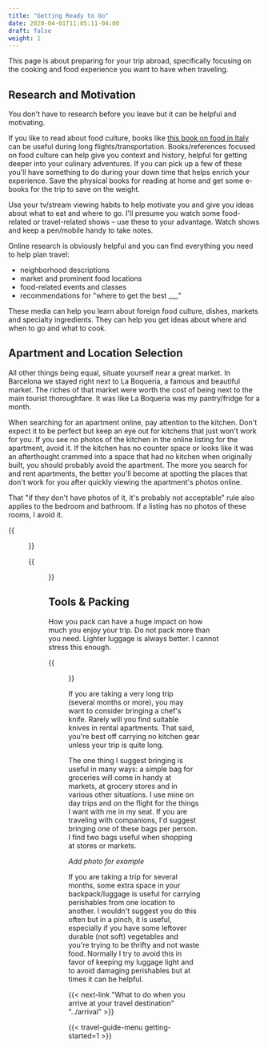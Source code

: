 ```yaml
---
title: "Getting Ready to Go"
date: 2020-04-01T11:05:11-04:00
draft: false
weight: 1
---
```


This page is about preparing for your trip abroad, specifically focusing on the cooking and food experience you want to have when traveling.

## Research and Motivation

You don't have to research before you leave but it can be helpful and motivating.

If you like to read about food culture, books like [this book on food in Italy](https://www.amazon.com/Lonely-Planet-World-Italy-Guides/dp/1864500220/ref=sr_1_1?dchild=1&keywords=food+italy+lonely+planet&qid=1590761290&s=books&sr=1-1) can be useful during long flights/transportation. Books/references focused on food culture can help give you context and history, helpful for getting deeper into your culinary adventures. If you can pick up a few of these you'll have something to do during your down time that helps enrich your experience. Save the physical books for reading at home and get some e-books for the trip to save on the weight.

Use your tv/stream viewing habits to help motivate you and give you ideas about what to eat and where to go. I'll presume you watch some food-related or travel-related shows – use these to your advantage. Watch shows and keep a pen/mobile handy to take notes.

Online research is obviously helpful and you can find everything you need to help plan travel:

+ neighborhood descriptions
+ market and prominent food locations
+ food-related events and classes
+ recommendations for "where to get the best ___"

These media can help you learn about foreign food culture, dishes, markets and specialty ingredients. They can help you get ideas about where and when to go and what to cook.

## Apartment and Location Selection

All other things being equal, situate yourself near a great market. In Barcelona we stayed right next to La Boqueria, a famous and beautiful market. The riches of that market were worth the cost of being next to the main tourist thoroughfare. It was like La Boqueria was my pantry/fridge for a month.

When searching for an apartment online, pay attention to the kitchen. Don't expect it to be perfect but keep an eye out for kitchens that just won't work for you. If you see no photos of the kitchen in the online listing for the apartment, avoid it. If the kitchen has no counter space or looks like it was an afterthought crammed into a space that had no kitchen when originally built, you should probably avoid the apartment. The more you search for and rent apartments, the better you'll become at spotting the places that don't work for you after quickly viewing the apartment's photos online.

That "if they don't have photos of it, it's probably not acceptable" rule also applies to the bedroom and bathroom. If a listing has no photos of these rooms, I avoid it.

{{<figure src="/img/travel/guide/getting-started/manarola-kitchen-1480.jpg" alt="A small but acceptable kitchen" title="A small but acceptable kitchen." caption="The kitchen above is small but perfectly acceptable given the location (Cinque Terre, Italy). Sure there's no oven or microwave, but given what you're liking to be eating here, you won't miss those. What really makes this kitchen stand out is shown in the side photo - it has a big window with an unobstructed view of the Mediterranean.">}}

{{<figure src="/img/travel/guide/getting-started/sevilla-feria-kitchen-1480.jpg" link="/img/travel/guide/getting-started/sevilla-feria-kitchen-1480.jpg" alt="An entirely unacceptable kitchen" title="Never again!" caption="In case you need a reference for an entirely unacceptable kitchen, that's it above. You shouldn't be able to reach your stove from your bed." >}}


## Tools & Packing

How you pack can have a huge impact on how much you enjoy your trip. Do not pack more than you need. Lighter luggage is always better. I cannot stress this enough.

{{<figure src="/img/travel/guide/getting-started/gear-2016-trip-1480.jpg" alt="Gear for 5-week trip" title="My gear for a 5-week trip" link="/img/travel/guide/getting-started/gear-2016-trip-1480.jpg" caption="This is the gear I packed for a 5-week trip to Italy. My grocery bag is that orange bag in the top left. The only gear not shown are my laptop and some toiletries." >}}

If you are taking a very long trip (several months or more), you may want to consider bringing a chef's knife. Rarely will you find suitable knives in rental apartments. That said, you're best off carrying no kitchen gear unless your trip is quite long.

The one thing I suggest bringing is useful in many ways: a simple bag for groceries will come in handy at markets, at grocery stores and in various other situations. I use mine on day trips and on the flight for the things I want with me in my seat. If you are traveling with companions, I'd suggest bringing one of these bags per person. I find two bags useful when shopping at stores or markets.

*Add photo for example*

If you are taking a trip for several months, some extra space in your backpack/luggage is useful for carrying perishables from one location to another. I wouldn't suggest you do this often but in a pinch, it is useful, especially if you have some leftover durable (not soft) vegetables and you're trying to be thrifty and not waste food. Normally I try to avoid this in favor of keeping my luggage light and to avoid damaging perishables but at times it can be helpful.

{{< next-link "What to do when you arrive at your travel destination" "../arrival" >}}

{{< travel-guide-menu getting-started=1 >}}

